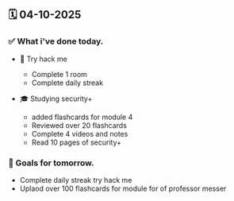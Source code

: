 ## 🗓️ 04-10-2025

### ✅ What i've done today.
- 👾 Try hack me
  - Complete 1 room
  - Complete daily streak
 
- 🎓 Studying security+
  - added flashcards for module 4
  - Reviewed over 20 flashcards
  - Complete 4 videos and notes
  - Read 10 pages of security+


### 🎯 Goals for tomorrow.
- Complete daily streak try hack me
- Uplaod over 100 flashcards for module for of professor messer
  
